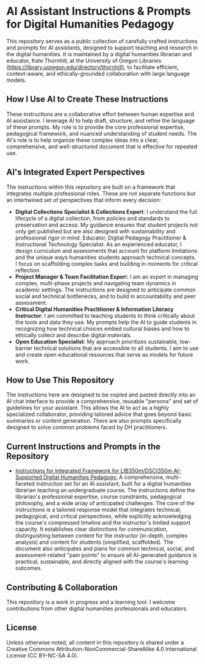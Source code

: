 # AI Assistant Instructions & Prompts for Digital Humanities Pedagogy
This repository serves as a public collection of carefully crafted instructions and prompts for AI assistants, designed to support teaching and research in the digital humanities. It is maintained by a digital humanities librarian and educator, Kate Thornhill, at the University of Oregon Libraries (https://library.uoregon.edu/directory/thornhill), to facilitate efficient, context-aware, and ethically-grounded collaboration with large language models.

## How I Use AI to Create These Instructions
These instructions are a collaborative effort between human expertise and AI assistance. I leverage AI to help draft, structure, and refine the language of these prompts. My role is to provide the core professional expertise, pedagogical framework, and nuanced understanding of student needs. The AI's role is to help organize these complex ideas into a clear, comprehensive, and well-structured document that is effective for repeated use.

## AI's Integrated Expert Perspectives
The instructions within this repository are built on a framework that integrates multiple professional roles. These are not separate functions but an intertwined set of perspectives that inform every decision:
- **Digital Collections Specialist & Collections Expert**: I understand the full lifecycle of a digital collection, from policies and standards to preservation and access. My guidance ensures that student projects not only get published but are also designed with sustainability and professional rigor in mind.
Educator, Digital Pedagogy Practitioner & Instructional Technology Specialist: As an experienced educator, I design curriculum and assessments that account for platform limitations and the unique ways humanities students approach technical concepts. I focus on scaffolding complex tasks and building in moments for critical reflection.
- **Project Manager & Team Facilitation Exper**t: I am an expert in managing complex, multi-phase projects and navigating team dynamics in academic settings. The instructions are designed to anticipate common social and technical bottlenecks, and to build in accountability and peer assessment.
- **Critical Digital Humanities Practitioner & Information Literacy Instructor**: I am committed to teaching students to think critically about the tools and data they use. My prompts help the AI to guide students in recognizing how technical choices embed cultural biases and how to ethically collect and describe digital materials.
- **Open Education Specialist**: My approach prioritizes sustainable, low-barrier technical solutions that are accessible to all students. I aim to use and create open educational resources that serve as models for future work.

## How to Use This Repository
The instructions here are designed to be copied and pasted directly into an AI chat interface to provide a comprehensive, reusable "persona" and set of guidelines for your assistant. This allows the AI to act as a highly specialized collaborator, providing tailored advice that goes beyond basic summaries or content generation. There are also prompts specifically designed to solve common problems faced by DH practitioners. 

## Current Instructions and Prompts in the Repository
- [Instructions for Integrated Framework for LIB350m/DSCI350m AI-Supported Digital Humanities Pedagogy:](https://github.com/kmthorn/dhpedagogyaiassit/blob/main/lib350m-claude-tailoredinstructions) A comprehensive, multi-faceted instruction set for an AI assistant, built for a digital humanities librarian teaching an undergraduate course. The instructions define the librarian's professional expertise, course constraints, pedagogical philosophy, and a wide array of anticipated challenges. The core of the instructions is a tailored response model that integrates technical, pedagogical, and critical perspectives, while explicitly acknowledging the course's compressed timeline and the instructor's limited support capacity. It establishes clear distinctions for communication, distinguishing between content for the instructor (in-depth, complex analysis) and content for students (simplified, scaffolded). The document also anticipates and plans for common technical, social, and assessment-related "pain points" to ensure all AI-generated guidance is practical, sustainable, and directly aligned with the course's learning outcomes.

## Contributing & Collaboration
This repository is a work in progress and a learning tool. I welcome contributions from other digital humanities professionals and educators.


## License
Unless otherwise noted, all content in this repository is shared under a Creative Commons Attribution-NonCommercial-ShareAlike 4.0 International License (CC BY-NC-SA 4.0).

